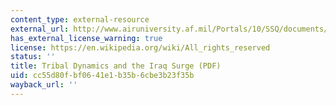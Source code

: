 ```yaml
---
content_type: external-resource
external_url: http://www.airuniversity.af.mil/Portals/10/SSQ/documents/Volume-04_Issue-2/stancati.pdf?ver=2017-01-23-115111-103
has_external_license_warning: true
license: https://en.wikipedia.org/wiki/All_rights_reserved
status: ''
title: Tribal Dynamics and the Iraq Surge (PDF)
uid: cc55d80f-bf06-41e1-b35b-6cbe3b23f35b
wayback_url: ''
---
```

